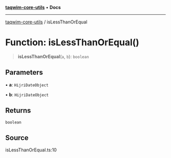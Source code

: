 [**taqwim-core-utils**](../README.md) • **Docs**

---

[taqwim-core-utils](../globals.md) / isLessThanOrEqual

# Function: isLessThanOrEqual()

> **isLessThanOrEqual**(`a`, `b`): `boolean`

## Parameters

• **a**: `HijriDateObject`

• **b**: `HijriDateObject`

## Returns

`boolean`

## Source

isLessThanOrEqual.ts:10
